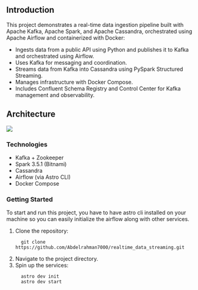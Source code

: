 <h2>Introduction</h2>
This project demonstrates a real-time data ingestion pipeline built with Apache Kafka, Apache Spark, and Apache Cassandra, orchestrated using Apache Airflow and containerized with Docker:
<ul>
<li>Ingests data from a public API using Python and publishes it to Kafka and orchestrated using Airflow.</li>
<li>Uses Kafka for messaging and coordination.</li>
<li>Streams data from Kafka into Cassandra using PySpark Structured Streaming.</li>
<li>Manages infrastructure with Docker Compose.</li>
<li>Includes Confluent Schema Registry and Control Center for Kafka management and observability.</li>
</ul>

<h2>Architecture</h2>
<img src='https://github.com/user-attachments/assets/57948f93-7edc-4605-850a-7088130decdb'>

<h3>Technologies</h3>
<ul>
  <li>Kafka + Zookeeper</li>
  <li>Spark 3.5.1 (Bitnami)</li>
  <li>Cassandra</li>
  <li>Airflow (via Astro CLI)</li>
  <li>Docker Compose</li>
</ul>

<h3>Getting Started</h3>
To start and run this project, you have to have astro cli installed on your machine so you can easily initialize the airflow along with other services.
<ol>
  <li>Clone the repository:</li>
  
      git clone https://github.com/Abdelrahman7000/realtime_data_streaming.git
  
  <li> Navigate to the project directory.</li>
  <li>Spin up the services:</li>

      astro dev init
      astro dev start
</ol>
